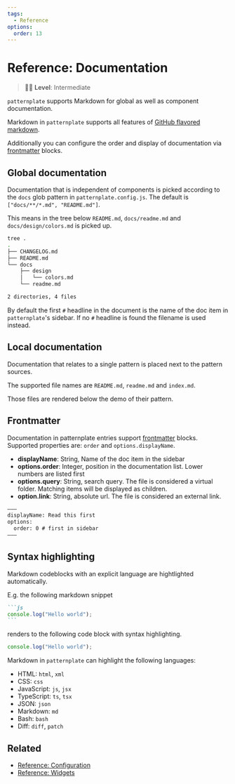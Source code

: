 ```yaml
---
tags:
  - Reference
options:
  order: 13
---
```


# Reference: Documentation

> :woman_student: **Level**: Intermediate

`patternplate` supports Markdown for global as well as component documentation.

Markdown in `patternplate` supports all features of [GitHub flavored markdown][github-flavored-markdown].

Additionally you can configure the order and display of documentation via [frontmatter][frontmatter] blocks.

## Global documentation

Documentation that is independent of components is picked according to the `docs` glob pattern
in `patternplate.config.js`. The default is `["docs/**/*.md", "README.md"]`. 

This means in the tree below `README.md`, `docs/readme.md` and `docs/design/colors.md`
is picked up.

```bash
tree .
.
├── CHANGELOG.md
├── README.md
└── docs
    ├── design
    │   └── colors.md
    └── readme.md

2 directories, 4 files
```

By default the first `#` headline in the document is the name of the doc item in `patternplate`'s sidebar. If no `#` headline is found the filename is used instead. 

## Local documentation

Documentation that relates to a single pattern  is placed next to the pattern sources.

The supported file names are `README.md`, `readme.md` and `index.md`. 

Those files are rendered below the demo of their pattern.

## Frontmatter 

Documentation in patternplate entries support [frontmatter][frontmatter] blocks. Supported
properties are: `order` and `options.displayName`.

* **displayName**: String, Name of the doc item in the sidebar
* **options.order**: Integer, position in the documentation list. Lower numbers are listed first
* **options.query**: String, search query. The file is considered a virtual folder. Matching items will be displayed as children.
* **option.link**: String, absolute url. The file is considered an external link.

```md
–––
displayName: Read this first
options:
  order: 0 # first in sidebar
–––
```

## Syntax highlighting

Markdown codeblocks with an explicit language are hightlighted automatically. 

E.g. the following markdown snippet

````md
```js
console.log("Hello world");
```
````

renders to the following code block with syntax highlighting.

```js
console.log("Hello world");
```

Markdown in `patternplate` can highlight the following languages:

* HTML: `html`, `xml`
* CSS: `css`
* JavaScript: `js`, `jsx`
* TypeScript: `ts`, `tsx`
* JSON: `json`
* Markdown: `md`
* Bash: `bash`
* Diff: `diff`, `patch`

## Related

* [Reference: Configuration](../reference/configuration)
* [Reference: Widgets](../reference/widgets)

[frontmatter]: https://jekyllrb.com/docs/frontmatter/
[github-flavored-markdown]: https://guides.github.com/features/mastering-markdown/

